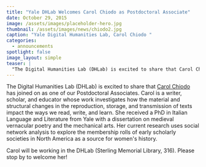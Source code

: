 ```yaml
---
title: "Yale DHLab Welcomes Carol Chiodo as Postdoctoral Associate"
date: October 29, 2015
image: /assets/images/placeholder-hero.jpg
thumbnail: /assets/images/news/chiodo2.jpg
caption: "Yale Digital Humanities Lab, Carol Chiodo "
categories: 
  - announcements
spotlight: false 
image_layout: simple
teaser: |
  "The Digital Humanities Lab (DHLab) is excited to share that Carol Chiodo has joined on as one of our Postdoctoral Associates. Carol is a writer, scholar, and educator whose work investigates how the..."
---
```


The Digital Humanities Lab (DHLab) is excited to share that <a href="http://carolchiodo.com/" target="_blank"> Carol Chiodo </a> has joined on as one of our Postdoctoral Associates. Carol is a writer, scholar, and educator whose work investigates how the material and structural changes in the reproduction, storage, and transmission of texts impact the ways we read, write, and learn. She received a PhD in Italian Language and Literature from Yale with a dissertation on medieval vernacular poetry and the mechanical arts. Her current research uses social network analysis to explore the membership rolls of early scholarly societies in North America as a source for women's history.

Carol will be working in the DHLab (Sterling Memorial Library, 316). Please stop by to welcome her!